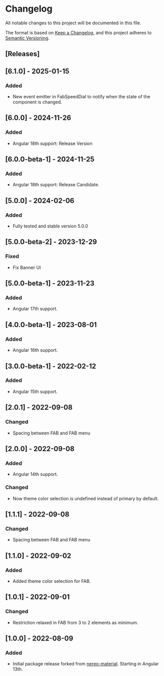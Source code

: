 # Changelog
All notable changes to this project will be documented in this file.

The format is based on [Keep a Changelog](https://keepachangelog.com/en/1.0.0/),
and this project adheres to [Semantic Versioning](https://semver.org/spec/v2.0.0.html).


## [Releases]

## [6.1.0] - 2025-01-15
### Added
- New event emitter in FabSpeedDial to notify when the state of the component is changed.

## [6.0.0] - 2024-11-26
### Added
- Angular 18th support: Release Version

## [6.0.0-beta-1] - 2024-11-25
### Added
- Angular 18th support: Release Candidate.

## [5.0.0] - 2024-02-06
### Added
- Fully tested and stable version 5.0.0

## [5.0.0-beta-2] - 2023-12-29
### Fixed
- Fix Banner UI

## [5.0.0-beta-1] - 2023-11-23
### Added
- Angular 17th support.

## [4.0.0-beta-1] - 2023-08-01
### Added
- Angular 16th support.

## [3.0.0-beta-1] - 2022-02-12
### Added
- Angular 15th support.

## [2.0.1] - 2022-09-08
### Changed
- Spacing between FAB and FAB menu

## [2.0.0] - 2022-09-08
### Added
- Angular 14th support.
### Changed
- Now theme color selection is undefined instead of primary by default.

## [1.1.1] - 2022-09-08
### Changed
- Spacing between FAB and FAB menu

## [1.1.0] - 2022-09-02
### Added
- Added theme color selection for FAB.

## [1.0.1] - 2022-09-01
### Changed
- Restriction relaxed in FAB from 3 to 2 elements as minimum.

## [1.0.0] - 2022-08-09
### Added
- Initial package release forked from [nereo-material](https://github.com/nereolopez). Starting in Angular 13th.

